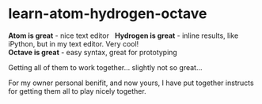 # learn-atom-hydrogen-octave

**Atom is great** - nice text editor  
**Hydrogen is great** - inline results, like iPython, but in my text editor. Very cool!  
**Octave is great** - easy syntax, great for prototyping  

Getting all of them to work together... slightly not so great...

For my owner personal benifit, and now yours, I have put together instructs for getting them all to play nicely together. 
